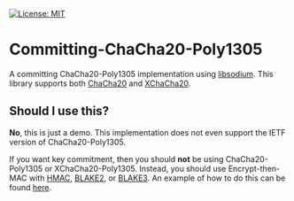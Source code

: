 [![License: MIT](https://img.shields.io/badge/License-MIT-blue.svg)](https://github.com/samuel-lucas6/Committing-ChaCha20-Poly1305/blob/main/LICENSE)

# Committing-ChaCha20-Poly1305
A committing ChaCha20-Poly1305 implementation using [libsodium](https://doc.libsodium.org/). This library supports both [ChaCha20](https://doc.libsodium.org/advanced/stream_ciphers/chacha20) and [XChaCha20](https://doc.libsodium.org/advanced/stream_ciphers/xchacha20).

## Should I use this?
**No**, this is just a demo. This implementation does not even support the IETF version of ChaCha20-Poly1305. 

If you want key commitment, then you should **not** be using ChaCha20-Poly1305 or XChaCha20-Poly1305. Instead, you should use Encrypt-then-MAC with [HMAC](https://tools.ietf.org/html/rfc2104), [BLAKE2](https://www.blake2.net/), or [BLAKE3](https://github.com/BLAKE3-team/BLAKE3). An example of how to do this can be found [here](https://github.com/samuel-lucas6/ChaCha20-BLAKE2b).
